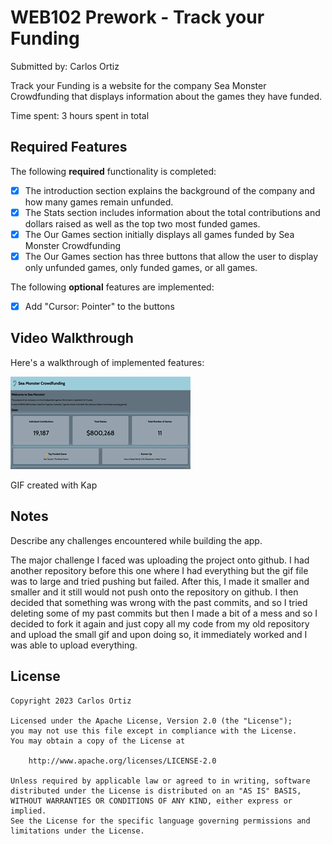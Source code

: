 # WEB102 Prework - Track your Funding

Submitted by: Carlos Ortiz

Track your Funding is a website for the company Sea Monster Crowdfunding that displays information about the games they have funded.

Time spent: 3 hours spent in total

## Required Features

The following **required** functionality is completed:

- [x] The introduction section explains the background of the company and how many games remain unfunded.
- [x] The Stats section includes information about the total contributions and dollars raised as well as the top two most funded games.
- [x] The Our Games section initially displays all games funded by Sea Monster Crowdfunding
- [x] The Our Games section has three buttons that allow the user to display only unfunded games, only funded games, or all games.

The following **optional** features are implemented:

- [x] Add "Cursor: Pointer" to the buttons

## Video Walkthrough

Here's a walkthrough of implemented features:

<img src='./Kapture.gif' title='Video Walkthrough' width='' alt='Video Walkthrough' />

<!-- Replace this with whatever GIF tool you used! -->

GIF created with Kap

<!-- Recommended tools:
[Kap](https://getkap.co/) for macOS
[ScreenToGif](https://www.screentogif.com/) for Windows
[peek](https://github.com/phw/peek) for Linux. -->

## Notes

Describe any challenges encountered while building the app.

The major challenge I faced was uploading the project onto github. I had another repository before this one where I had everything but the gif file was to large and tried pushing but failed.
After this, I made it smaller and smaller and it still would not push onto the repository on github. I then decided that something was wrong with the past commits, and so I tried deleting
some of my past commits but then I made a bit of a mess and so I decided to fork it again and just copy all my code from my old repository and upload the small gif and upon doing so,
it immediately worked and I was able to upload everything.

## License

    Copyright 2023 Carlos Ortiz

    Licensed under the Apache License, Version 2.0 (the "License");
    you may not use this file except in compliance with the License.
    You may obtain a copy of the License at

        http://www.apache.org/licenses/LICENSE-2.0

    Unless required by applicable law or agreed to in writing, software
    distributed under the License is distributed on an "AS IS" BASIS,
    WITHOUT WARRANTIES OR CONDITIONS OF ANY KIND, either express or implied.
    See the License for the specific language governing permissions and
    limitations under the License.

